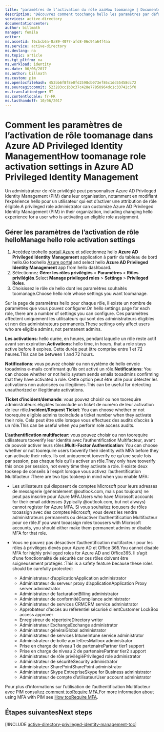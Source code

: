 ```yaml
---
title: "paramètres de l’activation du rôle aaaHow toomanage | Documents Microsoft"
description: "Découvrez comment toochange hello les paramètres par défaut pour les identités privilégiées avec hello extension d’Azure Active Directory Privileged Identity Management."
services: active-directory
documentationcenter: 
author: billmath
manager: femila
editor: 
ms.assetid: f6cbcb6a-8a89-4077-afd8-06c94a64f4aa
ms.service: active-directory
ms.devlang: na
ms.topic: article
ms.tgt_pltfrm: na
ms.workload: identity
ms.date: 06/06/2017
ms.author: billmath
ms.custom: pim
ms.openlocfilehash: 453bb6f8f8e0fd2598cb073ef86c1dd55458dc72
ms.sourcegitcommit: 523283cc1b3c37c428e77850964dc1c33742c5f0
ms.translationtype: MT
ms.contentlocale: fr-FR
ms.lasthandoff: 10/06/2017
---
```

# <a name="how-toomanage-role-activation-settings-in-azure-ad-privileged-identity-management"></a><span data-ttu-id="3eb89-103">Comment les paramètres de l’activation de rôle toomanage dans Azure AD Privileged Identity Management</span><span class="sxs-lookup"><span data-stu-id="3eb89-103">How toomanage role activation settings in Azure AD Privileged Identity Management</span></span>
<span data-ttu-id="3eb89-104">Un administrateur de rôle privilégié peut personnaliser Azure AD Privileged Identity Management (PIM) dans leur organisation, notamment en modifiant l’expérience hello pour un utilisateur qui est d’activer une attribution de rôle éligible.</span><span class="sxs-lookup"><span data-stu-id="3eb89-104">A privileged role administrator can customize Azure AD Privileged Identity Management (PIM) in their organization, including changing hello experience for a user who is activating an eligible role assignment.</span></span>

## <a name="manage-hello-role-activation-settings"></a><span data-ttu-id="3eb89-105">Gérer les paramètres de l’activation de rôle hello</span><span class="sxs-lookup"><span data-stu-id="3eb89-105">Manage hello role activation settings</span></span>
1. <span data-ttu-id="3eb89-106">Accédez toohello [portail Azure](https://portal.azure.com) et sélectionnez hello **Azure AD Privileged Identity Management** application à partir du tableau de bord hello.</span><span class="sxs-lookup"><span data-stu-id="3eb89-106">Go toohello [Azure portal](https://portal.azure.com) and select hello **Azure AD Privileged Identity Management** app from hello dashboard.</span></span>
2. <span data-ttu-id="3eb89-107">Sélectionnez **Gérer les rôles privilégiés** > **Paramètres** > **Rôles privilégiés**.</span><span class="sxs-lookup"><span data-stu-id="3eb89-107">Select **Manage privileged roles** > **Settings** > **Privileged Roles**.</span></span>
3. <span data-ttu-id="3eb89-108">Choisissez le rôle de hello dont les paramètres souhaités toomanage.</span><span class="sxs-lookup"><span data-stu-id="3eb89-108">Choose hello role whose settings you want toomanage.</span></span>

<span data-ttu-id="3eb89-109">Sur la page de paramètres hello pour chaque rôle, il existe un nombre de paramètres que vous pouvez configurer.</span><span class="sxs-lookup"><span data-stu-id="3eb89-109">On hello settings page for each role, there are a number of settings you can configure.</span></span> <span data-ttu-id="3eb89-110">Ces paramètres affectent uniquement les utilisateurs qui sont des administrateurs éligibles et non des administrateurs permanents.</span><span class="sxs-lookup"><span data-stu-id="3eb89-110">These settings only affect users who are eligible admins, not permanent admins.</span></span>

<span data-ttu-id="3eb89-111">**Les activations**: hello durée, en heures, pendant laquelle un rôle reste actif avant son expiration.</span><span class="sxs-lookup"><span data-stu-id="3eb89-111">**Activations**: hello time, in hours, that a role stays active before it expires.</span></span> <span data-ttu-id="3eb89-112">Cette durée peut être comprise entre 1 et 72 heures.</span><span class="sxs-lookup"><span data-stu-id="3eb89-112">This can be between 1 and 72 hours.</span></span>

<span data-ttu-id="3eb89-113">**Notifications**: vous pouvez choisir ou non système de hello envoie tooadmins e-mails confirmant qu’ils ont activé un rôle.</span><span class="sxs-lookup"><span data-stu-id="3eb89-113">**Notifications**: You can choose whether or not hello system sends emails tooadmins confirming that they have activated a role.</span></span> <span data-ttu-id="3eb89-114">Cette option peut être utile pour détecter les activations non autorisées ou illégitimes.</span><span class="sxs-lookup"><span data-stu-id="3eb89-114">This can be useful for detecting unauthorized or illegitimate activations.</span></span>

<span data-ttu-id="3eb89-115">**Ticket d’incident/demande**: vous pouvez choisir ou non toorequire administrateurs éligibles tooinclude un ticket de numéro de leur activation de leur rôle.</span><span class="sxs-lookup"><span data-stu-id="3eb89-115">**Incident/Request Ticket**: You can choose whether or not toorequire eligible admins tooinclude a ticket number when they activate their role.</span></span> <span data-ttu-id="3eb89-116">Cela peut être utile lorsque vous effectuez des audits d’accès à un rôle.</span><span class="sxs-lookup"><span data-stu-id="3eb89-116">This can be useful when you perform role access audits.</span></span>

<span data-ttu-id="3eb89-117">**L’authentification multifacteur**: vous pouvez choisir ou non toorequire utilisateurs tooverify leur identité avec l’authentification Multifacteur, avant de pouvoir activer leurs rôles.</span><span class="sxs-lookup"><span data-stu-id="3eb89-117">**Multi-Factor Authentication**: You can choose whether or not toorequire users tooverify their identity with MFA before they can activate their roles.</span></span> <span data-ttu-id="3eb89-118">Ils ont uniquement tooverify ce qu’une seule fois par session, pas chaque fois qu’ils activer un rôle.</span><span class="sxs-lookup"><span data-stu-id="3eb89-118">They only have tooverify this once per session, not every time they activate a role.</span></span> <span data-ttu-id="3eb89-119">Il existe deux tookeep de conseils à l’esprit lorsque vous activez l’authentification Multifacteur :</span><span class="sxs-lookup"><span data-stu-id="3eb89-119">There are two tips tookeep in mind when you enable MFA:</span></span>

* <span data-ttu-id="3eb89-120">Les utilisateurs qui disposent de comptes Microsoft pour leurs adresses de messagerie (généralement @outlook.com, mais pas toujours) ne peut pas inscrire pour Azure MFA.</span><span class="sxs-lookup"><span data-stu-id="3eb89-120">Users who have Microsoft accounts for their email addresses (typically @outlook.com, but not always) cannot register for Azure MFA.</span></span> <span data-ttu-id="3eb89-121">Si vous souhaitez toousers de rôles tooassign avec des comptes Microsoft, vous devez les rendre administrateurs permanents ou désactiver l’authentification Multifacteur pour ce rôle.</span><span class="sxs-lookup"><span data-stu-id="3eb89-121">If you want tooassign roles toousers with Microsoft accounts, you should either make them permanent admins or disable MFA for that role.</span></span>
* <span data-ttu-id="3eb89-122">Vous ne pouvez pas désactiver l’authentification multifacteur pour les rôles à privilèges élevés pour Azure AD et Office 365.</span><span class="sxs-lookup"><span data-stu-id="3eb89-122">You cannot disable MFA for highly privileged roles for Azure AD and Office365.</span></span> <span data-ttu-id="3eb89-123">Il s’agit d’une fonctionnalité de sécurité car ces rôles doivent être soigneusement protégés :</span><span class="sxs-lookup"><span data-stu-id="3eb89-123">This is a safety feature because these roles should be carefully protected:</span></span>  
  
  * <span data-ttu-id="3eb89-124">Administrateur d’application</span><span class="sxs-lookup"><span data-stu-id="3eb89-124">Application administrator</span></span>
  * <span data-ttu-id="3eb89-125">Administrateur du serveur proxy d’application</span><span class="sxs-lookup"><span data-stu-id="3eb89-125">Application Proxy server administrator</span></span>
  * <span data-ttu-id="3eb89-126">Administrateur de facturation</span><span class="sxs-lookup"><span data-stu-id="3eb89-126">Billing administrator</span></span>  
  * <span data-ttu-id="3eb89-127">Administrateur de conformité</span><span class="sxs-lookup"><span data-stu-id="3eb89-127">Compliance administrator</span></span>  
  * <span data-ttu-id="3eb89-128">Administrateur de services CRM</span><span class="sxs-lookup"><span data-stu-id="3eb89-128">CRM service administrator</span></span>
  * <span data-ttu-id="3eb89-129">Approbateur d’accès au référentiel sécurisé client</span><span class="sxs-lookup"><span data-stu-id="3eb89-129">Customer LockBox access approver</span></span>
  * <span data-ttu-id="3eb89-130">Enregistreur de répertoire</span><span class="sxs-lookup"><span data-stu-id="3eb89-130">Directory writer</span></span>  
  * <span data-ttu-id="3eb89-131">Administrateur Exchange</span><span class="sxs-lookup"><span data-stu-id="3eb89-131">Exchange administrator</span></span>  
  * <span data-ttu-id="3eb89-132">Administrateur général</span><span class="sxs-lookup"><span data-stu-id="3eb89-132">Global administrator</span></span>
  * <span data-ttu-id="3eb89-133">Administrateur de services Intune</span><span class="sxs-lookup"><span data-stu-id="3eb89-133">Intune service administrator</span></span>
  * <span data-ttu-id="3eb89-134">Administrateur de boîte aux lettres</span><span class="sxs-lookup"><span data-stu-id="3eb89-134">Mailbox administrator</span></span>  
  * <span data-ttu-id="3eb89-135">Prise en charge de niveau 1 de partenaire</span><span class="sxs-lookup"><span data-stu-id="3eb89-135">Partner tier1 support</span></span>  
  * <span data-ttu-id="3eb89-136">Prise en charge de niveau 2 de partenaire</span><span class="sxs-lookup"><span data-stu-id="3eb89-136">Partner tier2 support</span></span>  
  * <span data-ttu-id="3eb89-137">Administrateur de rôle privilégié</span><span class="sxs-lookup"><span data-stu-id="3eb89-137">Privileged role administrator</span></span>   
  * <span data-ttu-id="3eb89-138">Administrateur de sécurité</span><span class="sxs-lookup"><span data-stu-id="3eb89-138">Security administrator</span></span>  
  * <span data-ttu-id="3eb89-139">Administrateur SharePoint</span><span class="sxs-lookup"><span data-stu-id="3eb89-139">SharePoint administrator</span></span>  
  * <span data-ttu-id="3eb89-140">Administrateur Skype Entreprise</span><span class="sxs-lookup"><span data-stu-id="3eb89-140">Skype for Business administrator</span></span>  
  * <span data-ttu-id="3eb89-141">Administrateur de compte d’utilisateur</span><span class="sxs-lookup"><span data-stu-id="3eb89-141">User account administrator</span></span>  

<span data-ttu-id="3eb89-142">Pour plus d’informations sur l’utilisation de l’authentification Multifacteur avec PIM consultez [comment tooRequire MFA](active-directory-privileged-identity-management-how-to-require-mfa.md).</span><span class="sxs-lookup"><span data-stu-id="3eb89-142">For more information about using MFA with PIM see [How tooRequire MFA](active-directory-privileged-identity-management-how-to-require-mfa.md).</span></span>

<!--PLACEHOLDER: Need an explanation of what hello temporary Global Administrator setting is for.-->

<!--Every topic should have next steps and links toohello next logical set of content tookeep hello customer engaged-->
## <a name="next-steps"></a><span data-ttu-id="3eb89-143">Étapes suivantes</span><span class="sxs-lookup"><span data-stu-id="3eb89-143">Next steps</span></span>
[!INCLUDE [active-directory-privileged-identity-management-toc](../../includes/active-directory-privileged-identity-management-toc.md)]

